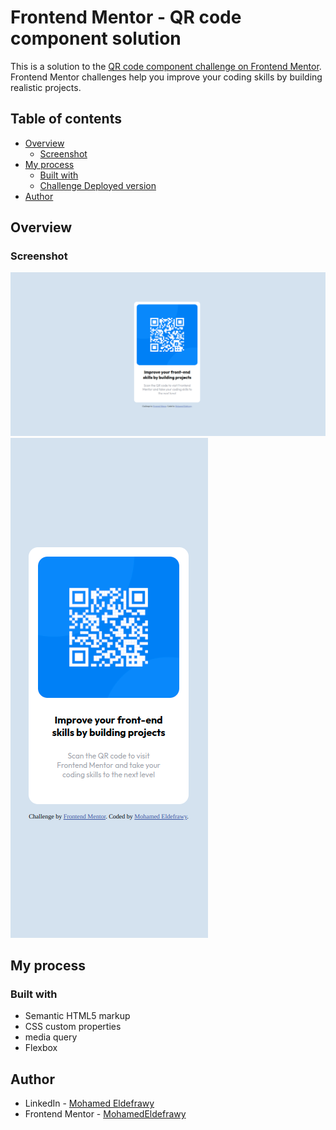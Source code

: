 # Frontend Mentor - QR code component solution

This is a solution to the [QR code component challenge on Frontend Mentor](https://www.frontendmentor.io/challenges/qr-code-component-iux_sIO_H). Frontend Mentor challenges help you improve your coding skills by building realistic projects. 

## Table of contents

- [Overview](#overview)
  - [Screenshot](#screenshot)
- [My process](#my-process)
  - [Built with](#built-with)
  - [Challenge Deployed version](https://mohamedeldefrawy.github.io/Frontend-Mentor---QR-code-component/)
- [Author](#author)

## Overview

### Screenshot

![](screenshots/Desktop-view.png)
![](screenshots/Mobile-view.png)

## My process

### Built with

- Semantic HTML5 markup
- CSS custom properties
- media query
- Flexbox

## Author

- LinkedIn - [Mohamed Eldefrawy](https://www.linkedin.com/in/mohamedeldefrawy/)
- Frontend Mentor - [MohamedEldefrawy](https://www.frontendmentor.io/profile/MohamedEldefrawy)
